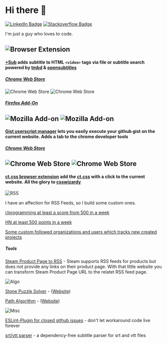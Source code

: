 # Hi there 👋
[![LinkedIn Badge](https://img.shields.io/badge/LinkedIn-Profile-informational?style=flat-square&logo=linkedin&logoColor=white&color=0D76A8)](https://www.linkedin.com/in/stefan-breitenstein-10337a173/)
[![Stackoverflow Badge](https://img.shields.io/badge/stackoverflow-Profile-informational?style=flat-square&logo=stackoverflow&logoColor=white&color=0D76A8)](https://stackoverflow.com/users/6350016/ste-xx)

I'm just a guy who loves to code.

![Browser Extension](https://shields.io/badge/My%20Browser%20Extensions%9D%9D%9D%9D%9D%9D%9D%9D%9D%9D%9D%9D%9D%9D%9D%9D%9D%9D%9D%9D%9D%9D%9D%9D%9D%9D%9D%9D%9D%9D%9D%9D%9D%9D%9D%9D%9D%9D%9D%9D%9D%9D%9D%9D%9D%9D%9D%9D%9D%9D%9D%9D%9D%9D%9D%9D%9D%9D%9D%9D%9D%9D%9D%9D%9D%9D%9D-green?logo=googlechrome&style=for-the-badge&color=0D76A8&logoColor=white)
---
#### [+Sub](https://github.com/plussub/plussub) adds subtitle to HTML `<video>` tags via file or subtitle search powered by [tmbd](https://www.themoviedb.org/) & [opensubtitles](https://opensubtitles.org)
##### [Chrome Web Store](https://chrome.google.com/webstore/detail/%20sub/lpobdmdfgjokempajoobgfdnhjbjlnpm)
![Chrome Web Store](https://img.shields.io/chrome-web-store/stars/lpobdmdfgjokempajoobgfdnhjbjlnpm?color=0D76A8)
![Chrome Web Store](https://img.shields.io/chrome-web-store/users/lpobdmdfgjokempajoobgfdnhjbjlnpm?color=0D76A8)

##### [Firefox Add-On](https://addons.mozilla.org/en-US/firefox/addon/plussub/)
![Mozilla Add-on](https://img.shields.io/amo/stars/plussub?color=0D76A8)
![Mozilla Add-on](https://img.shields.io/amo/users/plussub?color=0D76A8)
---
#### [Gist userscript manager](https://github.com/ste-xx/gist-userscript-manager) lets you easily execute your github gist on the current website. Adds a tab to the chrome developer tools

##### [Chrome Web Store](https://chrome.google.com/webstore/detail/gist-user-script-manager/plpmkifleemfflmlnogdncmhlljcpdab)

![Chrome Web Store](https://img.shields.io/chrome-web-store/stars/plpmkifleemfflmlnogdncmhlljcpdab?color=0D76A8)
![Chrome Web Store](https://img.shields.io/chrome-web-store/users/plpmkifleemfflmlnogdncmhlljcpdab?color=0D76A8)
---
#### [ct.css browser extension](https://github.com/ste-xx/ct-browser-extension) add the [ct.css](https://github.com/csswizardry/ct) with a click to the current website. All the glory to [csswizardy](https://csswizardry.com/)

![RSS](https://shields.io/badge/My%20Custom%20Feeds-green?logo=rss&style=for-the-badge&color=0D76A8)

I have an affection for RSS Feeds, so I build some custom ones. 

[r/programming at least a score from 500 in a week](https://us-central1-social-channel-notifier.cloudfunctions.net/reddit_Rss)

[HN at least 500 points in a week](https://us-central1-social-channel-notifier.cloudfunctions.net/hackerNews_Rss)

[Some custom followed organizations and users which tracks new created projects](https://us-central1-social-channel-notifier.cloudfunctions.net/ghUserProject_Rss)

##### Tools 
[Steam Product Page to RSS](https://ste-xx.github.io/steam-rss-link/) - Steam supports RSS feeds for products but does not provide any links on their product page. With that little website you can transform Steam Product Page URL to the relatet RSS feed page.


![Algo](https://shields.io/badge/Algo%20Fun-green?style=for-the-badge&color=0D76A8&logoColor=white)

[Stone Puzzle Solver](https://github.com/ste-xx/stone-color-puzzle) - ([Website](https://stone-puzzle.netlify.app/))

[Path Algorithm](https://ste-xx.github.io/path-algo) - ([Website](https://ste-xx.github.io/path-algo/)) 

![Misc](https://shields.io/badge/Misc-green?style=for-the-badge&color=0D76A8&logoColor=white)

[ESLint-Plugin for closed github issues](https://github.com/ste-xx/eslint-rule-gh-issue) - don't let workaround code live forever

[srt/vtt parser](https://github.com/plussub/srt-vtt-parser) - a dependency-free subtitle parser for srt and vtt files
